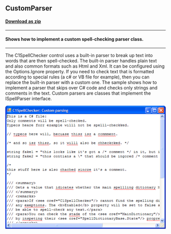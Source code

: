 ## CustomParser
#### [Download as zip](https://grapecity.github.io/DownGit/#/home?url=https://github.com/GrapeCity/ComponentOne-WinForms-Samples/tree/master/NetFramework\SpellChecker\CS\CustomParser)
____
#### Shows how to implement a custom spell-checking parser class.
____
The C1SpellChecker control uses a built-in parser to break up text into words that are then spell-checked.
The built-in parser handles plain text and also common formats such as Html and Xml.
It can be configured using the Options.Ignore property.
If you need to check text that is formatted according to special rules (a c# or VB file for example), then you can replace the built-in parser with a custom one.
The sample shows how to implement a parser that skips over C# code and checks only strings and comments in the text.
Custom parsers are classes that implement the ISpellParser interface.

![screenshot](screenshot.PNG)

